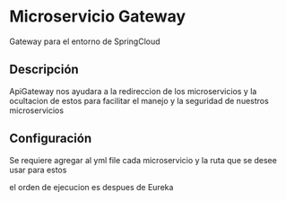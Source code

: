 # Microservicio Gateway

Gateway para el entorno de SpringCloud

## Descripción

ApiGateway nos ayudara a la redireccion de los microservicios
y la ocultacion de estos para facilitar el manejo y la seguridad
de nuestros microservicios


## Configuración

Se requiere agregar al yml file cada microservicio
y la ruta que se desee usar para estos

el orden de ejecucion es despues de Eureka